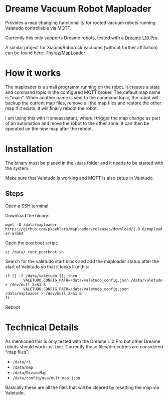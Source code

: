 # Dreame Vacuum Robot Maploader

Provides a map changing functionality for rooted vacuum robots running Valetudo controllable via MQTT.

Currently this only supports Dreame robots, tested with a [Dreame L10 Pro](https://dontvacuum.me/robotinfo/detail_dreame.vacuum.p2029_0.html).

A similar project for Xiaomi/Roborock vacuums (without further affiliation) can be found here: [Thyraz/MapLoader](https://github.com/Thyraz/MapLoader)

# How it works
The maploader is a small programm running on the robot. It creates a state and command topic in the configured MQTT broker. The default map name is "main". When another name is sent to the command topic, the robot will backup the current map files, remove all the map files and restore the other map if it exists. It will finally reboot the robot.

I am using this with Homeassistant, where I trigger the map change as part of an automation and move the robot to the other zone. It can then be operated on the new map after the reboot.

# Installation
The binary must be placed in the ```/data``` folder and it needs to be started with the system.

Make sure that Valetudo is working and MQTT is also setup in Valetudo.

## Steps

Open a SSH terminal

Download the binary:

```wget -O /data/maploader https://github.com/pkoehlers/maploader/releases/download/1.0.0/maploader-arm64```

Open the postboot script:

```vi /data/_root_postboot.sh```

Search for the valetudo start block and add the maploader statup after the start of Valetudo so that it looks like this:
```
if [[ -f /data/valetudo ]]; then
        VALETUDO_CONFIG_PATH=/data/valetudo_config.json /data/valetudo > /dev/null 2>&1 &
        VALETUDO_CONFIG_PATH=/data/valetudo_config.json /data/maploader > /dev/null 2>&1 &
fi
```

Reboot


# Technical Details
As mentioned this is only tested with the Dreame L10 Pro but other Dreame robots should work just fine.
Currently these files/direcotries are considered "map files":

* ```/data/ri```
* ```/data/map```
* ```/data/DivideMap```
* ```/data/config/ava/mult_map.json```

Basically these are all the files that will be cleared by resetting the map via Valetudo.
